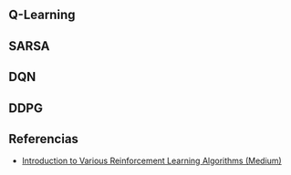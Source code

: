 ## Q-Learning

## SARSA

## DQN

## DDPG

## Referencias

* [Introduction to Various Reinforcement Learning Algorithms (Medium)](https://towardsdatascience.com/introduction-to-various-reinforcement-learning-algorithms-i-q-learning-sarsa-dqn-ddpg-72a5e0cb6287)
